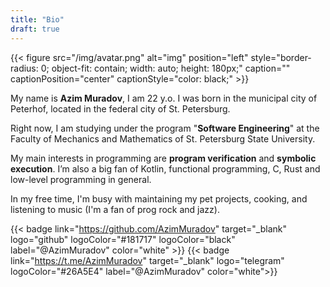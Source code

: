 ```yaml
---
title: "Bio"
draft: true
---
```


{{< figure src="/img/avatar.png" alt="img" position="left" style="border-radius: 0; object-fit: contain; width: auto;  height: 180px;" caption="" captionPosition="center" captionStyle="color: black;" >}}

My name is **Azim Muradov**, I am 22 y.o. I was born in the municipal city of Peterhof, located in the federal city of St. Petersburg.

Right now, I am studying under the program "**Software Engineering**" at the Faculty of Mechanics and Mathematics of
St. Petersburg State University.

My main interests in programming are **program verification** and **symbolic execution**.
I’m also a big fan of Kotlin, functional programming, C, Rust and low-level programming in general.

In my free time, I'm busy with maintaining my pet projects, cooking,
and listening to music (I'm a fan of prog rock and jazz).

{{< badge link="https://github.com/AzimMuradov" target="_blank" logo="github" logoColor="#181717" logoColor="black" label="@AzimMuradov" color="white" >}}
{{< badge link="https://t.me/AzimMuradov" target="_blank" logo="telegram" logoColor="#26A5E4" label="@AzimMuradov" color="white">}}

<!-- {{< badge link="/pdf/CV.pdf" target="_blank" logo="linkedin" logoColor="#0A66C2" label="@AzimMuradov" color="white">}} -->
